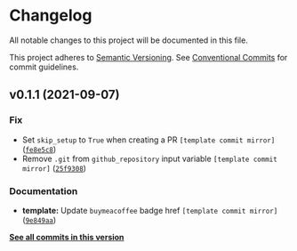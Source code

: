 # Changelog

All notable changes to this project will be documented in this file.

This project adheres to [Semantic Versioning](https://semver.org/spec/v2.0.0.html). See [Conventional Commits](https://www.conventionalcommits.org/en/v1.0.0/) for commit guidelines.

<!--next-version-placeholder-->

## v0.1.1 (2021-09-07)
### Fix
* Set `skip_setup` to `True` when creating a PR `[template commit mirror]` ([`fe8e5c8`](https://github.com/billsioros/cookiecutter-pypackage-instance/commit/fe8e5c8640954032536e196da95c31065d930e01))
* Remove `.git` from `github_repository` input variable `[template commit mirror]` ([`25f9308`](https://github.com/billsioros/cookiecutter-pypackage-instance/commit/25f9308b50ea4fc82b6c73e512029b0407f69e7e))

### Documentation
* **template:** Update `buymeacoffee` badge href `[template commit mirror]` ([`9e849aa`](https://github.com/billsioros/cookiecutter-pypackage-instance/commit/9e849aa25ca83011bfd07bb4234466847eb6a5bd))

**[See all commits in this version](https://github.com/billsioros/cookiecutter-pypackage-instance/compare/v0.1.0...v0.1.1)**
